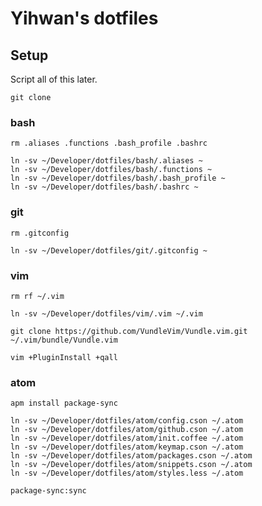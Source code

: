 # Yihwan's dotfiles

## Setup
Script all of this later.

`git clone`

### bash
`rm .aliases .functions .bash_profile .bashrc`

```
ln -sv ~/Developer/dotfiles/bash/.aliases ~
ln -sv ~/Developer/dotfiles/bash/.functions ~
ln -sv ~/Developer/dotfiles/bash/.bash_profile ~
ln -sv ~/Developer/dotfiles/bash/.bashrc ~
```

### git
`rm .gitconfig`

`ln -sv ~/Developer/dotfiles/git/.gitconfig ~`

### vim
`rm rf ~/.vim`

`ln -sv ~/Developer/dotfiles/vim/.vim ~/.vim`

`git clone https://github.com/VundleVim/Vundle.vim.git ~/.vim/bundle/Vundle.vim`

`vim +PluginInstall +qall`

### atom
`apm install package-sync`

```
ln -sv ~/Developer/dotfiles/atom/config.cson ~/.atom
ln -sv ~/Developer/dotfiles/atom/github.cson ~/.atom
ln -sv ~/Developer/dotfiles/atom/init.coffee ~/.atom
ln -sv ~/Developer/dotfiles/atom/keymap.cson ~/.atom
ln -sv ~/Developer/dotfiles/atom/packages.cson ~/.atom
ln -sv ~/Developer/dotfiles/atom/snippets.cson ~/.atom
ln -sv ~/Developer/dotfiles/atom/styles.less ~/.atom
```

`package-sync:sync`
